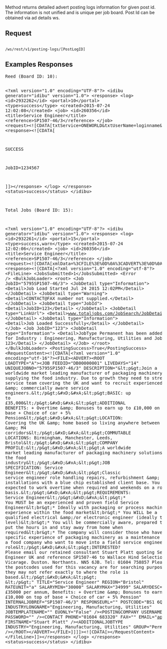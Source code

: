 <p>Method returns detailed advert posting logs information for given post id. The information is not unified and is unique per job board. Post Id can be obtained via ad details ws.</p>
<h2>
	Request</h2>
<pre>
<code>
/ws/rest/v1/posting-logs/[PostLogID]
</code></pre>
<h2>
	Examples Responses</h2>
<pre>
Reed (Board ID: 10):

&lt;?xml version=&quot;1.0&quot; encoding=&quot;UTF-8&quot;?&gt;
&lt;idibu generator=&quot;idibu&quot; version=&quot;1.0&quot;&gt;
  &lt;response&gt;
    &lt;log&gt;
      &lt;id&gt;2932262&lt;/id&gt;
      &lt;portal&gt;10&lt;/portal&gt;
      &lt;type&gt;success&lt;/type&gt;
      &lt;created&gt;2015-07-24 12:02:08&lt;/created&gt;
      &lt;job&gt;
        &lt;id&gt;260356&lt;/id&gt;
        &lt;title&gt;Service Engineer&lt;/title&gt;
        &lt;reference&gt;SP1507-46/3&lt;/reference&gt;
      &lt;/job&gt;
      &lt;request&gt;&lt;![CDATA[txtService=ONEWORLD&amp;txtUserName=loginname&amp;txtPassword=password&amp;txtEmail=apply.a31kd1qujq@aptrack.co.uk&amp;txtRef=SP1507-46%2F3&amp;txtExpiry=42&amp;txtDuration=n%2Fa&amp;txtJobTitle=Service+Engineer&amp;optForGrad=&amp;txtSalMin=30000&amp;txtSalMax=35000&amp;cboSalaryType=5&amp;memDescription=Join+a+worldwide+market+leading+manufacturer+of+packaging+machinery+solutions+supplying+the+food+industry.+Due+to+growth+they+need+to+strengthen+their+service+team+covering+the+UK+and+want+to+recruit+experienced+qualified+%26+commercially+aware+service+engineers.%0D%0A%0D%0A+BASIC%3A+up+to+%C2%A335%2C000%0D%0A%0D%0A+ADDITIONAL+BENEFITS%3A+%2B+Overtime+%26+Bonuses+to+earn+up+to+%C2%A310%2C000+on+top+of+base+%2B+Choice+of+car+%2B+5%25+Pension%0D%0A%0D%0A+LOCATION%3A+Covering+the+UK+%26+home+based+so+living+anywhere+between+the+M62+%26+M4+corridors%0D%0A%0D%0A+COMMUTABLE+LOCATIONS%3A+Birmingham%2C+Manchester%2C+Leeds%2C+Bristol%0D%0A%0D%0A+COMPANY+PROFILE%3A%0D%0A%0D%0A+A+worldwide+market+leading+manufacturer+of+packaging+machinery+solutions+supplying+the+food+industry%0D%0A%0D%0A+JOB+SPECIFICATION%3A+Service+Engineer%0D%0A%0D%0A+Classic+service+engineer+role+handling+repairs%2C+refurbishment+%26+installations+with+a+blue+chip+established+client+base.+You+will+be+expected+to+work+overtime+when+required+and+weekends+on+a+rota+basis.%0D%0A%0D%0A+REQUIREMENTS%3A+Service+Engineer%0D%0A%0D%0A+%2A+You+MUST+be+an+experienced+and+proven+field+Service+Engineer%0D%0A%2A+Ideally+with+packaging+or+process+machinery+experience+within+the+food+market%0D%0A%2A+You+WILL+be+a+qualified+electrical+%26%2For+electronic+engineer+%28ideally+to+HNC+level%29%0D%0A%2A+You+will+be+commercially+aware%2C+prepared+to+put+the+hours+in+and+stay+away+from+home+when+required%0D%0A%2A+The+company+will+consider+those+who+have+specific+experience+of+packaging+machinery+as+a+maintenance+engineer+for+a+food+company+who+want+to+move+into+a+field+service+engineer+role%0D%0A%0D%0A+INTERESTED%3F+Please+email+our+retained+consultant+Stuart+Platt+quoting+Service+Engineer+UK+and+reference+SP1507-46+to+Wallace+Hind+Selection.+The+Old+Vicarage.+Duston.+Northants.+NN5+6JB.+Tel%3A+01604+758857+Please+note+that+the+postcodes+used+for+this+vacancy+are+for+searching+purposes+only%2C+they+may+not+refer+exactly+to+where+the+role+is+based.%0D%0A%0D%0A+%C2%A0&amp;cboType=1&amp;txtTown=BS1%206QF&amp;cboCurrency=1&amp;cboCounty=266&amp;chkSalNegotiableHide=&amp;chkHdnSalaryDescription=&amp;cboSector=202&amp;cboWorkingHours=1&amp;txtExternalApplicationURL=&amp;cboListingType=2&amp;oldlistingdebug=2]]&gt;&lt;/request&gt;
      &lt;response&gt;&lt;![CDATA[


SUCCESS

JobID=1234567

]]&gt;&lt;/response&gt;
    &lt;/log&gt;
  &lt;/response&gt;
  &lt;status&gt;success&lt;/status&gt;
&lt;/idibu&gt;

Total Jobs (Board ID: 15):

&lt;?xml version=&quot;1.0&quot; encoding=&quot;UTF-8&quot;?&gt;
&lt;idibu generator=&quot;idibu&quot; version=&quot;1.0&quot;&gt;
  &lt;response&gt;
    &lt;log&gt;
      &lt;id&gt;2932261&lt;/id&gt;
      &lt;portal&gt;15&lt;/portal&gt;
      &lt;type&gt;success,warn&lt;/type&gt;
      &lt;created&gt;2015-07-24 12:02:06&lt;/created&gt;
      &lt;job&gt;
        &lt;id&gt;260356&lt;/id&gt;
        &lt;title&gt;Service Engineer&lt;/title&gt;
        &lt;reference&gt;SP1507-46/3&lt;/reference&gt;
      &lt;/job&gt;
      &lt;request&gt;&lt;![CDATA[xmlData=%3CFILE%3E%0D%0A%3CADVERT%3E%0D%0A%3CROOT+LOADTYPE%3D%22A%22%3E%0D%0A%3CJOB+FEEDID%3D%22DB00000001%22+%0D%0ALIVEDAYS%3D%2214%22+%0D%0AUNIQUEJOBNO%3D%225795SP1507-46%2F3%22+%0D%0ADESCRIPTION%3D%22%26lt%3Bp%26gt%3BJoin+a+worldwide+market+leading+manufacturer+of+packaging+machinery+solutions+supplying+the+food+industry.+Due+to+growth+they+need+to+strengthen+their+service+team+covering+the+UK+and+want+to+recruit+experienced+qualified+%26amp%3B+commercially+aware+service+engineers.%26lt%3B%2Fp%26gt%3B%0D%0A%26lt%3Bp%26gt%3BBASIC%3A+up+to+%26%23163%3B35%2C000%26lt%3B%2Fp%26gt%3B%0D%0A%26lt%3Bp%26gt%3BADDITIONAL+BENEFITS%3A+%2B+Overtime+%26amp%3B+Bonuses+to+earn+up+to+%26%23163%3B10%2C000+on+top+of+base+%2B+Choice+of+car+%2B+5%25+Pension%26lt%3B%2Fp%26gt%3B%0D%0A%26lt%3Bp%26gt%3BLOCATION%3A+Covering+the+UK+%26amp%3B+home+based+so+living+anywhere+between+the+M62+%26amp%3B+M4+corridors%26lt%3B%2Fp%26gt%3B%0D%0A%26lt%3Bp%26gt%3BCOMMUTABLE+LOCATIONS%3A+Birmingham%2C+Manchester%2C+Leeds%2C+Bristol%26lt%3B%2Fp%26gt%3B%0D%0A%26lt%3Bp%26gt%3BCOMPANY+PROFILE%3A%26lt%3B%2Fp%26gt%3B%0D%0A%26lt%3Bp%26gt%3BA+worldwide+market+leading+manufacturer+of+packaging+machinery+solutions+supplying+the+food+industry%26lt%3B%2Fp%26gt%3B%0D%0A%26lt%3Bp%26gt%3BJOB+SPECIFICATION%3A+Service+Engineer%26lt%3B%2Fp%26gt%3B%0D%0A%26lt%3Bp%26gt%3BClassic+service+engineer+role+handling+repairs%2C+refurbishment+%26amp%3B+installations+with+a+blue+chip+established+client+base.+You+will+be+expected+to+work+overtime+when+required+and+weekends+on+a+rota+basis.%26lt%3B%2Fp%26gt%3B%0D%0A%26lt%3Bp%26gt%3BREQUIREMENTS%3A+Service+Engineer%26lt%3B%2Fp%26gt%3B%0D%0A%26lt%3Bp%26gt%3B%2A+You+MUST+be+an+experienced+and+proven+field+Service+Engineer%26lt%3Bbr%26gt%3B%2A+Ideally+with+packaging+or+process+machinery+experience+within+the+food+market%26lt%3Bbr%26gt%3B%2A+You+WILL+be+a+qualified+electrical+%26amp%3B%2For+electronic+engineer+%28ideally+to+HNC+level%29%26lt%3Bbr%26gt%3B%2A+You+will+be+commercially+aware%2C+prepared+to+put+the+hours+in+and+stay+away+from+home+when+required%26lt%3Bbr%26gt%3B%2A+The+company+will+consider+those+who+have+specific+experience+of+packaging+machinery+as+a+maintenance+engineer+for+a+food+company+who+want+to+move+into+a+field+service+engineer+role%26lt%3B%2Fp%26gt%3B%0D%0A%26lt%3Bp%26gt%3BINTERESTED%3F+Please+email+our+retained+consultant+Stuart+Platt+quoting+Service+Engineer+UK+and+reference+SP1507-46+to+Wallace+Hind+Selection.+The+Old+Vicarage.+Duston.+Northants.+NN5+6JB.+Tel%3A+01604+758857+Please+note+that+the+postcodes+used+for+this+vacancy+are+for+searching+purposes+only%2C+they+may+not+refer+exactly+to+where+the+role+is+based.%26lt%3B%2Fp%26gt%3B%0D%0A%26lt%3Bp%26gt%3B%26%23160%3B%26lt%3B%2Fp%26gt%3B%22+%0D%0ATITLE%3D%22Service+Engineer%22+%0D%0AREGION%3D%22Bristol%22+%0D%0ARATEUNIT%3D%22a%22+%0D%0ASALARYMIN%3D%2230000%22+%0D%0ASALARYMAX%3D%2234999%22+%0D%0ASALARYDESC%3D%22%26%23163%3B30000+-+%26%23163%3B35000+per+annum%2C+Benefits%3A+%2B+Overtime+%26amp%3B+Bonuses+to+earn+up+to+%26%23163%3B10%2C000+on+top+of+base+%2B+Choice+of+car+%2B+5%25+Pension%22+%0D%0AINTERNALJOBREF%3D%22SP1507-46%2F3%22+%0D%0ARESPONSEURL%3D%22%22+%0D%0APOSTCODE%3D%22BS1+6QF%22+%0D%0AINDUSTRYLONGNAME%3D%22Engineering%2C+Manufacturing%2C+Utilities%22%0D%0AJOBTEMPLATENAME%3D%22%22%0D%0AEUONLY%3D%22False%22+%2F%3E%0D%0A%3CPOSTINGCOMPANY+USERNAME%3D%22username%22+PASSWORD%3D%22pass%22+%2F%3E+%0D%0A%3CCONTACT+PHONE%3D%2201604+683320%22+%0D%0A+++++++FAX%3D%22%22+%0D%0A+++++++EMAIL%3D%22apply.a31kd1qujp%aptrack.co.uk%22+%0D%0A+++++++FIRSTNAME%3D%22Stuart+Platt%22+%2F%3E%0D%0A%3CADDITIONALJOBTYPE+INDUSTRY%3D%22Engineering%2C+Manufacturing%2C+Utilities%22+GROUP%3D%22Permanent%22+%2F%3E%0D%0A%3C%2FROOT%3E%0D%0A%3C%2FADVERT%3E%0D%0A%3C%2FFILE%3E]]&gt;&lt;/request&gt;
      &lt;response&gt;&lt;![CDATA[&lt;?xml version=&quot;1.0&quot; encoding=&quot;utf-8&quot;?&gt;
&lt;FileLine&gt;
  &lt;JobsSubmitted&gt;1&lt;/JobsSubmitted&gt;
  &lt;Error /&gt;
  &lt;BulkJobLoader&gt;
    &lt;root&gt;
      &lt;Job JobID=&quot;5795SP1507-46/3&quot;&gt;
        &lt;JobDetail type=&quot;Information&quot;&gt;
          &lt;Detail&gt;Job Load Started Jul 24 2015 12:02PM&lt;/Detail&gt;
        &lt;/JobDetail&gt;
        &lt;JobDetail type=&quot;Warning&quot;&gt;
          &lt;Detail&gt;CONTACT\@FAX number not supplied.&lt;/Detail&gt;
        &lt;/JobDetail&gt;
        &lt;JobDetail type=&quot;JobId&quot;&gt;
          &lt;Detail&gt;JobID=123&lt;/Detail&gt;
        &lt;/JobDetail&gt;
        &lt;JobDetail type=&quot;LinkUrl&quot;&gt;
          &lt;Detail&gt;www.totaljobs.com/JobSearch/JobDetails.aspx?JobID=123&lt;/Detail&gt;
        &lt;/JobDetail&gt;
        &lt;JobDetail type=&quot;Information&quot;&gt;
          &lt;Detail&gt;Job Loaded Successfully&lt;/Detail&gt;
        &lt;/JobDetail&gt;
      &lt;/Job&gt;
      &lt;Job JobID=&quot;123&quot;&gt;
        &lt;JobDetail type=&quot;Information&quot;&gt;
          &lt;Detail&gt;JobType Permanent has been added for Industry : Engineering, Manufacturing, Utilities and JobID 123&lt;/Detail&gt;
        &lt;/JobDetail&gt;
      &lt;/Job&gt;
    &lt;/root&gt;
  &lt;/BulkJobLoader&gt;
  &lt;PostingSuccess&gt;True&lt;/PostingSuccess&gt;
  &lt;RequestContent&gt;&lt;![CDATA[&lt;?xml version=&quot;1.0&quot; encoding=&quot;utf-16&quot;?&gt;&lt;FILE&gt;&lt;ADVERT&gt;&lt;ROOT LOADTYPE=&quot;A&quot;&gt;&lt;JOB FEEDID=&quot;DB00000001&quot; LIVEDAYS=&quot;14&quot; UNIQUEJOBNO=&quot;5795SP1507-46/3&quot; DESCRIPTION=&quot;&amp;lt;p&amp;gt;Join a worldwide market leading manufacturer of packaging machinery solutions supplying the food industry. Due to growth they need to strengthen their service team covering the UK and want to recruit experienced qualified &amp;amp; commercially aware service engineers.&amp;lt;/p&amp;gt;&amp;#xD;&amp;#xA;&amp;lt;p&amp;gt;BASIC: up to &#163;35,000&amp;lt;/p&amp;gt;&amp;#xD;&amp;#xA;&amp;lt;p&amp;gt;ADDITIONAL BENEFITS: + Overtime &amp;amp; Bonuses to earn up to &#163;10,000 on top of base + Choice of car + 5% Pension&amp;lt;/p&amp;gt;&amp;#xD;&amp;#xA;&amp;lt;p&amp;gt;LOCATION: Covering the UK &amp;amp; home based so living anywhere between the M62 &amp;amp; M4 corridors&amp;lt;/p&amp;gt;&amp;#xD;&amp;#xA;&amp;lt;p&amp;gt;COMMUTABLE LOCATIONS: Birmingham, Manchester, Leeds, Bristol&amp;lt;/p&amp;gt;&amp;#xD;&amp;#xA;&amp;lt;p&amp;gt;COMPANY PROFILE:&amp;lt;/p&amp;gt;&amp;#xD;&amp;#xA;&amp;lt;p&amp;gt;A worldwide market leading manufacturer of packaging machinery solutions supplying the food industry&amp;lt;/p&amp;gt;&amp;#xD;&amp;#xA;&amp;lt;p&amp;gt;JOB SPECIFICATION: Service Engineer&amp;lt;/p&amp;gt;&amp;#xD;&amp;#xA;&amp;lt;p&amp;gt;Classic service engineer role handling repairs, refurbishment &amp;amp; installations with a blue chip established client base. You will be expected to work overtime when required and weekends on a rota basis.&amp;lt;/p&amp;gt;&amp;#xD;&amp;#xA;&amp;lt;p&amp;gt;REQUIREMENTS: Service Engineer&amp;lt;/p&amp;gt;&amp;#xD;&amp;#xA;&amp;lt;p&amp;gt;* You MUST be an experienced and proven field Service Engineer&amp;lt;br&amp;gt;* Ideally with packaging or process machinery experience within the food market&amp;lt;br&amp;gt;* You WILL be a qualified electrical &amp;amp;/or electronic engineer (ideally to HNC level)&amp;lt;br&amp;gt;* You will be commercially aware, prepared to put the hours in and stay away from home when required&amp;lt;br&amp;gt;* The company will consider those who have specific experience of packaging machinery as a maintenance engineer for a food company who want to move into a field service engineer role&amp;lt;/p&amp;gt;&amp;#xD;&amp;#xA;&amp;lt;p&amp;gt;INTERESTED? Please email our retained consultant Stuart Platt quoting Service Engineer UK and reference SP1507-46 to Wallace Hind Selection. The Old Vicarage. Duston. Northants. NN5 6JB. Tel: 01604 758857 Please note that the postcodes used for this vacancy are for searching purposes only, they may not refer exactly to where the role is based.&amp;lt;/p&amp;gt;&amp;#xD;&amp;#xA;&amp;lt;p&amp;gt; &amp;lt;/p&amp;gt;&quot; TITLE=&quot;Service Engineer&quot; REGION=&quot;Bristol&quot; RATEUNIT=&quot;a&quot; SALARYMIN=&quot;30000&quot; SALARYMAX=&quot;34999&quot; SALARYDESC=&quot;&#163;30000 - &#163;35000 per annum, Benefits: + Overtime &amp;amp; Bonuses to earn up to &#163;10,000 on top of base + Choice of car + 5% Pension&quot; INTERNALJOBREF=&quot;SP1507-46/3&quot; RESPONSEURL=&quot;&quot; POSTCODE=&quot;BS1 6QF&quot; INDUSTRYLONGNAME=&quot;Engineering, Manufacturing, Utilities&quot; JOBTEMPLATENAME=&quot;&quot; EUONLY=&quot;False&quot; /&gt;&lt;POSTINGCOMPANY USERNAME=&quot;&quot; PASSWORD=&quot;&quot; /&gt;&lt;CONTACT PHONE=&quot;01604 683320&quot; FAX=&quot;&quot; EMAIL=&quot;apply.a31kd1qujp@aptrack.co.uk&quot; FIRSTNAME=&quot;Stuart Platt&quot; /&gt;&lt;ADDITIONALJOBTYPE INDUSTRY=&quot;Engineering, Manufacturing, Utilities&quot; GROUP=&quot;Permanent&quot; /&gt;&lt;/ROOT&gt;&lt;/ADVERT&gt;&lt;/FILE&gt;]]]]&gt;&lt;![CDATA[&gt;&lt;/RequestContent&gt;
&lt;/FileLine&gt;]]&gt;&lt;/response&gt;
    &lt;/log&gt;
  &lt;/response&gt;
  &lt;status&gt;success&lt;/status&gt;
&lt;/idibu&gt;


</code></pre>
